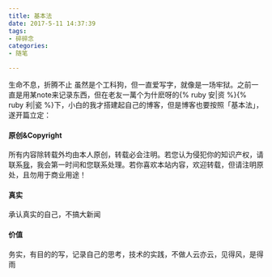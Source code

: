 ```yaml
---
title: 基本法
date: 2017-5-11 14:37:39
tags:
- 碎碎念
categories:
- 随笔

---
```


生命不息，折腾不止
虽然是个工科狗，但一直爱写字，就像是一场牢狱。之前一直是用某note来记录东西，但在老友一萬个为什麽呀的{% ruby 安|资 %}{% ruby 利|瓷 %}下，小白的我才搭建起自己的博客，但是博客也要按照「基本法」，遂开篇立定：

#### 原创&Copyright

所有内容除转载外均由本人原创，转载必会注明。若您认为侵犯你的知识产权，请联系[我](mailto:liubaichuan.tk@gmail.com)，我会第一时间和您联系处理。若你喜欢本站内容，欢迎转载，但请注明原处，且勿用于商业用途！

#### 真实

承认真实的自己，不搞大新闻

#### 价值

务实，有目的的写，记录自己的思考，技术的实践，不做人云亦云，见得风，是得雨

